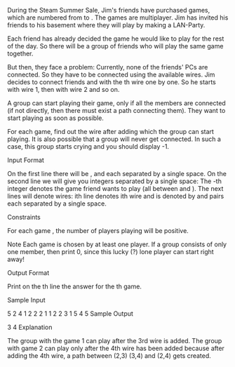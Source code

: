 During the Steam Summer Sale, Jim's  friends have purchased  games, which are numbered from  to . The games are multiplayer. Jim has invited his friends to his basement where they will play by making a LAN-Party.

Each friend has already decided the game he would like to play for the rest of the day. So there will be a group of friends who will play the same game together.

But then, they face a problem: Currently, none of the friends' PCs are connected. So they have to be connected using the available  wires. Jim decides to connect friends  and  with the th wire one by one. So he starts with wire 1, then with wire 2 and so on.

A group can start playing their game, only if all the members are connected (if not directly, then there must exist a path connecting them). They want to start playing as soon as possible.

For each game, find out the wire after adding which the group can start playing. It is also possible that a group will never get connected. In such a case, this group starts crying and you should display -1.

Input Format

On the first line there will be ,  and  each separated by a single space. On the second line we will give you  integers separated by a single space: The -th integer denotes the game friend  wants to play (all between  and ). The next  lines will denote  wires: ith line denotes ith wire and is denoted by  and  pairs each separated by a single space.

Constraints

 For each game , the number of players playing  will be positive.

Note Each game is chosen by at least one player. If a group consists of only one member, then print 0, since this lucky (?) lone player can start right away!

Output Format

Print on the th line the answer for the th game.

Sample Input

5 2 4
1 2 2 2 1
1 2 
2 3
1 5
4 5 
Sample Output

3
4
Explanation

The group with the game 1 can play after the 3rd wire is added. The group with game 2 can play only after the 4th wire has been added because after adding the 4th wire, a path between (2,3) (3,4) and (2,4) gets created.
